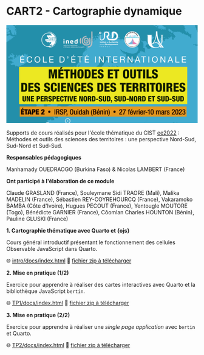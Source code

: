 # CART2 - Cartographie dynamique

![](img/banner.png)

Supports de cours réalisés pour l'école thématique du CIST [ee2022](https://cist.cnrs.fr/formations/ee2022-methodes-et-outils-des-sciences-des-territoires-une-perspective-nord-sud/) : Méthodes et outils des sciences des territoires : une perspective Nord-Sud, Sud-Nord et Sud-Sud. 

**Responsables pédagogiques**

Manhamady OUEDRAOGO (Burkina Faso) & Nicolas LAMBERT (France)

**Ont participé à l'élaboration de ce module**

Claude GRASLAND (France), Souleymane Sidi TRAORE (Mali), Malika MADELIN (France), Sébastien REY-COYREHOURCQ (France), Vakaramoko BAMBA (Côte d'Ivoire), Hugues PECOUT (France), Yentougle MOUTORE (Togo), Bénédicte GARNIER (France), Côomlan Charles HOUNTON (Bénin), Pauline GLUSKI (France)

**1. Cartographie thématique avec Quarto et {ojs}**

Cours général introductif présentant le fonctionnement des cellules Observable JavaScript dans Quarto.

🌐 [intro/docs/index.html](https://ee-cist.github.io/CART3_cartodyn/intro/docs/index.html)
📂 [fichier zip à télécharger](https://ee-cist.github.io/CART3_cartodyn/zip/intro.zip)

**2. Mise en pratique (1/2)**

Exercice pour apprendre à réaliser des cartes interactives avec Quarto et la bibliothèque JavaScript `bertin`. 

🌐 [TP1/docs/index.html](https://ee-cist.github.io/CART3_cartodyn/TP1/docs/index.html)
📂 [fichier zip à télécharger](https://ee-cist.github.io/CART3_cartodyn/zip/tp1.zip)

**3. Mise en pratique (2/2)**

Exercice pour apprendre à réaliser une *single page application* avec `bertin` et Quarto.

🌐 [TP2/docs/index.html](https://ee-cist.github.io/CART3_cartodyn/TP2/docs/index.html)
📂 [fichier zip à télécharger](https://ee-cist.github.io/CART3_cartodyn/zip/tp2.zip)